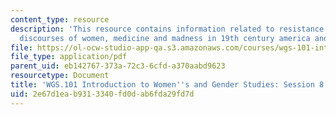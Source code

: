 ```yaml
---
content_type: resource
description: 'This resource contains information related to resistance or illness?:
  discourses of women, medicine and madness in 19th century america and beyond.'
file: https://ol-ocw-studio-app-qa.s3.amazonaws.com/courses/wgs-101-introduction-to-womens-and-gender-studies-fall-2014/2e67d1eab9313340fd0dab6fda29fd7d_MITWGS_101F14_Sess8.pdf
file_type: application/pdf
parent_uid: eb142767-373a-72c3-6cfd-a370aabd9623
resourcetype: Document
title: 'WGS.101 Introduction to Women''s and Gender Studies: Session 8 Lecture Outline'
uid: 2e67d1ea-b931-3340-fd0d-ab6fda29fd7d
---
```

